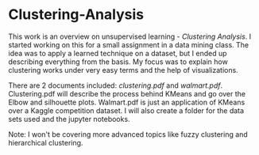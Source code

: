 # Clustering-Analysis
This work is an overview on unsupervised learning - *Clustering Analysis*. I started working on this for a small assignment in a data mining class. The idea was to apply a learned technique on a dataset, but I ended up describing everything from the basis. My focus was to explain how clustering works under very easy terms and the help of visualizations. 

There are 2 documents included: *clustering.pdf* and *walmart.pdf*. Clustering.pdf will describe the process behind KMeans and go over the Elbow and silhouette plots. Walmart.pdf is just an application of KMeans over a Kaggle competition dataset. I will also create a folder for the data sets used and the jupyter notebooks.

Note: I won't be covering more advanced topics like fuzzy clustering and hierarchical clustering. 

 
